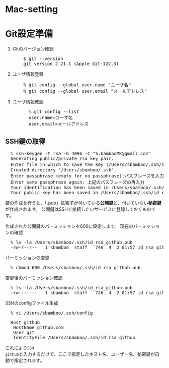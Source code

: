 # Mac-setting
<h1>Git設定準備</h1>
<ol>
  <li>Gitのバージョン確認</li>
    <pre>
    $ git --version
    git version 2.21.1 (Apple Git-122.3)</pre>
  <li>ユーザ情報登録</li>
    <pre>
    % git config --global user.name "ユーザ名"
    % git config --global user.email "メールアドレス"</pre>
  <li>ユーザ情報確認</li>
    <pre>
      % git config --list
      user.name=ユーザ名
      user.email=メールアドレス</pre>
</ol>

<h2>SSH鍵の取得</h2>
<pre>
  % ssh-keygen -t rsa -b 4096 -C "S.bambooMK@gmail.com"
  Generating public/private rsa key pair.
  Enter file in which to save the key (/Users/sbamboo/.ssh/id_rsa):任意の鍵名をフルパスで記入
  Created directory '/Users/sbamboo/.ssh'.
  Enter passphrase (empty for no passphrase):パスフレーズを入力。必須ではないが入力を推奨
  Enter same passphrase again: 上記のパスフレーズの再入力
  Your identification has been saved in /Users/sbamboo/.ssh/id_rsa_github.
  Your public key has been saved in /Users/sbamboo/.ssh/id_rsa_github.pub.</pre>
  
  鍵の作成を行うと、「.pub」拡張子が付いている<strong>公開鍵</strong>と、付いていない<strong>秘密鍵</strong>が作成されます。
  公開鍵はSSHで接続したいサービスに登録しておくものです。
  
  作成された公開鍵のパーミッションを600に設定します。
  現在のパーミッションの確認
  <pre>
  % ls -la /Users/sbamboo/.ssh/id_rsa_github.pub
  -rw-r--r--   1 sbamboo  staff   746  4  2 01:57 id_rsa_github.pub</pre>
  パーミッションの変更
  <pre>
  % chmod 600 /Users/sbamboo/.ssh/id_rsa_github.pub</pre> 
  変更後のパーミッション確認
  <pre>
  % ls -la /Users/sbamboo/.ssh/id_rsa_github.pub         
  -rw-------   1 sbamboo  staff   746  4  2 01:57 id_rsa_github.pub</pre> 
  SSHのconfigファイル生成
  <pre>
  % vi /Users/sbamboo/.ssh/config</pre>
  <pre>
  Host github
   HostName github.com
   User git
   IdentityFile /Users/sbamboo/.ssh/id_rsa_github</pre>
   これにより<code>SSH github</code>と入力するだけで、ここで指定したホスト名、ユーザー名、秘密鍵が自動で指定されます。
